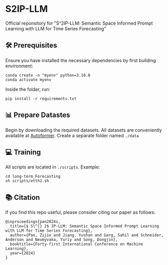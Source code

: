 # S2IP-LLM
Official reponsitory for "S^2IP-LLM: Semantic Space Informed Prompt Learning with LLM for Time Series Forecasting"




## 🛠 Prerequisites

Ensure you have installed the necessary dependencies by first building environment:

```
conda create -n "myenv" python=3.10.0
conda activate myenv
```
Inside the folder, run:
```
pip install -r requirements.txt
```

## 📊 Prepare Datastes

Begin by downloading the required datasets. All datasets are conveniently available at [Autoformer](https://drive.google.com/drive/folders/1ZOYpTUa82_jCcxIdTmyr0LXQfvaM9vIy). Create a separate folder named `./data` 



## 💻 Training

All scripts are located in `./scripts`. Example:

```shell
cd long-term_Forecasting 
sh scripts/etth1.sh
```



## 📚 Citation
If you find this repo useful, please consider citing our paper as follows:
```
@inproceedings{pan2024s,
  title={$ S\^{} 2$ IP-LLM: Semantic Space Informed Prompt Learning with LLM for Time Series Forecasting},
  author={Pan, Zijie and Jiang, Yushan and Garg, Sahil and Schneider, Anderson and Nevmyvaka, Yuriy and Song, Dongjin},
  booktitle={Forty-first International Conference on Machine Learning},
  year={2024}
}
```
